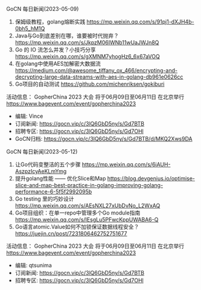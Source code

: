 
GoCN 每日新闻(2023-05-09)

1. 保姆级教程，golang熔断实践 https://mp.weixin.qq.com/s/91pj1-dXJH4b-0bh5_hM1Q
2. Java与Go到底差别在哪，谁要被时代抛弃？ https://mp.weixin.qq.com/s/JkpzM06IWNb11wUaJWJn8Q
3. Go 的 IO 流怎么并发？小技巧分享 https://mp.weixin.qq.com/s/gXMNM7yhogHz6_6x67aVOQ
4. 在golang中使用AES加解密大数据流 https://medium.com/@awesome_tiffany_ox_466/encrypting-and-decrypting-large-data-streams-with-aes-in-golang-db961e0626cc
5. Go项目的自动测试 https://github.com/michenriksen/gokiburi

活动信息：
GopherChina 2023 大会 将于06月09日至06月11日 在北京举行 https://www.bagevent.com/event/gopherchina2023

* 编辑: Vince
* 订阅新闻: https://gocn.vip/c/3lQ6GbD5ny/s/Gd7BTB
* 招聘专区: https://gocn.vip/c/3lQ6GbD5ny/s/Gd7OHl
* GoCN归档: https://gocn.vip/c/3lQ6GbD5ny/s/Gd7BTB/d/MKQ2Xws9DA


GoCN 每日新闻(2023-05-12)

1. 让Go代码变整洁的五个步骤 https://mp.weixin.qq.com/s/6iAUH-AszpzIcyAeKLmYmg
2. 提升golang性能 —— 优化Slice和Map https://blog.devgenius.io/optimise-slice-and-map-best-practice-in-golang-improving-golang-performance-6-5f5f2992095b
3. Go testing 里的巧妙设计 https://mp.weixin.qq.com/s/AEsNXL27xUbDvNo_L2WxAQ
4. Go项目组织：在单一repo中管理多个Go module指南 https://mp.weixin.qq.com/s/IEsgLu5PFwcKppUWABA6-Q
5. Go语言atomic.Value如何不加锁保证数据线程安全？ https://juejin.cn/post/7231806462752751677

活动信息：
GopherChina 2023 大会 将于06月09日至06月11日 在北京举行 https://www.bagevent.com/event/gopherchina2023


* 编辑: qtsunima
* 订阅新闻: https://gocn.vip/c/3lQ6GbD5ny/s/Gd7BTB
* 招聘专区: https://gocn.vip/c/3lQ6GbD5ny/s/Gd7OHl
